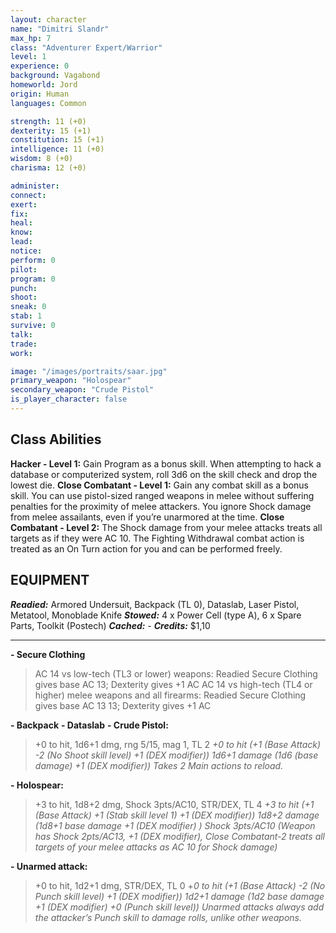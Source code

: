 ```yaml
---
layout: character
name: "Dimitri Slandr"
max_hp: 7
class: "Adventurer Expert/Warrior"
level: 1
experience: 0
background: Vagabond
homeworld: Jord
origin: Human
languages: Common

strength: 11 (+0)
dexterity: 15 (+1)
constitution: 15 (+1)
intelligence: 11 (+0)
wisdom: 8 (+0)
charisma: 12 (+0)

administer:
connect:
exert:
fix: 
heal:
know:
lead:
notice:
perform: 0
pilot: 
program: 0
punch:
shoot:
sneak: 0
stab: 1
survive: 0
talk:
trade:
work:

image: "/images/portraits/saar.jpg"
primary_weapon: "Holospear"
secondary_weapon: "Crude Pistol"
is_player_character: false
---
```


## Class Abilities

**Hacker - Level 1:** Gain Program as a bonus skill. When attempting to hack a database or computerized system, roll 3d6 on the skill check and drop the lowest die.
**Close Combatant - Level 1:** Gain any combat skill as a bonus skill. You can use pistol-sized ranged weapons in melee without suffering penalties for the proximity of melee attackers. You ignore Shock damage from melee assailants, even if you’re unarmored at the time.
**Close Combatant - Level 2:** The Shock damage from your melee attacks treats all targets as if they were AC 10. The Fighting Withdrawal combat action is treated as an On Turn action for you and can be performed freely.



## EQUIPMENT

***Readied:*** Armored Undersuit, Backpack (TL 0), Dataslab, Laser Pistol, Metatool, Monoblade Knife
***Stowed:*** 4 x Power Cell (type A), 6 x Spare Parts, Toolkit (Postech)
***Cached:*** -
***Credits:*** $1,10

---

**- Secure Clothing**
>AC 14 vs low-tech (TL3 or lower) weapons: Readied Secure Clothing gives base AC 13; Dexterity gives +1 AC
>AC 14 vs high-tech (TL4 or higher) melee weapons and all firearms: Readied Secure Clothing gives base AC 13
>13; Dexterity gives +1 AC

**- Backpack**
**- Dataslab**
**- Crude Pistol:** 
>+0 to hit, 1d6+1 dmg, rng 5/15, mag 1, TL 2
> *+0 to hit (+1 (Base Attack) -2 (No Shoot skill level) +1 (DEX modifier))*
> *1d6+1 damage (1d6 (base damage) +1 (DEX modifier))*
> *Takes 2 Main actions to reload.*

**- Holospear:** 
>+3 to hit, 1d8+2 dmg, Shock 3pts/AC10, STR/DEX, TL 4
>*+3 to hit (+1 (Base Attack) +1 (Stab skill level 1) +1 (DEX modifier))*
>*1d8+2 damage (1d8+1 base damage +1 (DEX modifier) )*
>*Shock 3pts/AC10 (Weapon has Shock 2pts/AC13, +1 (DEX modifier), Close Combatant-2 treats all targets of your melee attacks as AC 10 for Shock damage)*

**- Unarmed attack:** 
>+0 to hit, 1d2+1 dmg, STR/DEX, TL 0
>+*0 to hit (+1 (Base Attack) -2 (No Punch skill level) +1 (DEX modifier))*
>*1d2+1 damage (1d2 base damage +1 (DEX modifier) +0 (Punch skill level))*
>*Unarmed attacks always add the attacker’s Punch skill to damage rolls, unlike other weapons.*




